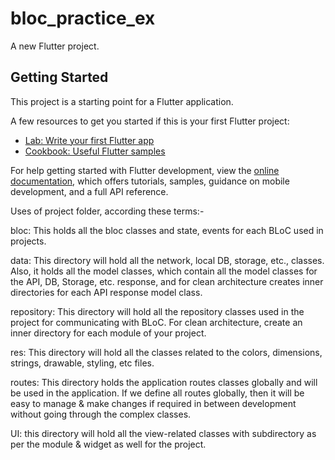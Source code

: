 # bloc_practice_ex

A new Flutter project.

## Getting Started

This project is a starting point for a Flutter application.

A few resources to get you started if this is your first Flutter project:

- [Lab: Write your first Flutter app](https://docs.flutter.dev/get-started/codelab)
- [Cookbook: Useful Flutter samples](https://docs.flutter.dev/cookbook)

For help getting started with Flutter development, view the
[online documentation](https://docs.flutter.dev/), which offers tutorials,
samples, guidance on mobile development, and a full API reference.


Uses of project folder, according these terms:-
                                                                                                                                                                                                 
bloc: This holds all the bloc classes and state, events for each BLoC used in projects.

data: This directory will hold all the network, local DB, storage, etc., classes. Also, it holds all the model classes, 
which contain all the model classes for the API, DB, Storage, etc.
response, and for clean architecture creates inner directories for each API response model class.

repository: This directory will hold all the repository classes used in the project
for communicating with BLoC. For clean architecture, create an inner directory for each module of your project.

res: This directory will hold all the classes related to the colors, dimensions, strings, drawable, styling, etc files.

routes: This directory holds the application routes classes globally and will be used in the application.
If we define all routes globally, then it will be easy to manage & make changes if required in between development without going through the complex classes.

UI: this directory will hold all the view-related classes with subdirectory as per the module & widget as well for the project.
